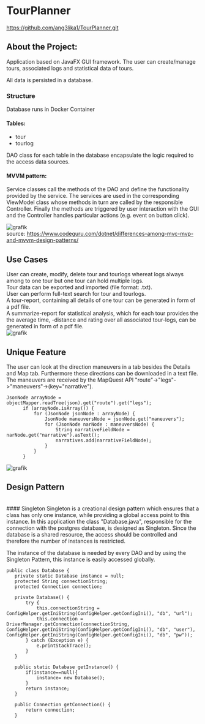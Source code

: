 # TourPlanner
https://github.com/ang3lika1/TourPlanner.git

## About the Project: 
Application based on JavaFX GUI framework.
The user can create/manage tours, associated logs and statistical data of tours. 

All data is persisted in a database.

### Structure
Database runs in Docker Container
#### Tables: 
  * tour
  * tourlog

 DAO class for each table in the database encapsulate the logic required to the access data sources.
 
 #### MVVM pattern: 
 Service classes call the methods of the DAO and define the functionality provided by the service.
 The services are used in the corresponding ViewModel class whose methods in turn are called by the responsible Controller.
 Finally the methods are triggered by user interaction with the GUI and the Controller handles particular actions (e.g. event on button click).
 
 ![grafik](https://user-images.githubusercontent.com/74720686/170988197-3b5db0bf-81e1-4da5-828c-b84a836cf717.png) <br/>
 source:  https://www.codeguru.com/dotnet/differences-among-mvc-mvp-and-mvvm-design-patterns/

 
 ## Use Cases
 User can create, modify, delete tour and tourlogs whereat logs always among to one tour but one tour can hold multiple logs. <br/>
 Tour data can be exported and imported (file format: .txt). <br/>
 User can perform full-text search for tour and tourlogs. <br/>
 A tour-report, containing all details of one tour can be generated in form of a pdf file. <br/>
 A summarize-report for statistical analysis, which for each tour provides the the average time, -distance and rating over all associated tour-logs, can be generated in form of a pdf file. <br/>
 ![grafik](https://user-images.githubusercontent.com/74720686/170991155-81f8708e-d68c-4cbd-bf78-1b1344a8f5a0.png)
 
 

 ## Unique Feature

 The user can look at the direction maneuvers in a tab besides the Details and Map tab. Furthermore these directions can be downloaded in a text file.
 The maneuvers are received by the MapQuest API "route"->"legs"->"maneuvers"->(key="narrative").
  ```
  JsonNode arrayNode = objectMapper.readTree(json).get("route").get("legs");
        if (arrayNode.isArray()) {
            for (JsonNode jsonNode : arrayNode) {
                JsonNode maneuversNode = jsonNode.get("maneuvers");
                for (JsonNode narNode : maneuversNode) {
                    String narrativeFieldNode = narNode.get("narrative").asText();
                    narratives.add(narrativeFieldNode);
                }
            }
        }
   ```
![grafik](https://user-images.githubusercontent.com/74720686/170993467-5ccd393c-a969-46b6-b8e8-f5177e5ab833.png)
<br/>

 ## Design Pattern
 <br/>
 #### Singleton
 Singleton is a creational design pattern which ensures that a class has only one instance, while providing a global access point to this instance.
 In this application the class "Database.java", responsible for the connection with the postgres database, is designed as Singleton. Since the database is a shared resource, the access should be controlled and therefore the number of instances is restricted.
 
 The instance of the database is needed by every DAO and by using the Singleton Pattern, this instance is easily accessed globally. 
 
 ```
 public class Database {
    private static Database instance = null;
    protected String connectionString;
    protected Connection connection;

    private Database() {
        try {
            this.connectionString = ConfigHelper.getIniString(ConfigHelper.getConfigIni(), "db", "url");
            this.connection = DriverManager.getConnection(connectionString, ConfigHelper.getIniString(ConfigHelper.getConfigIni(), "db", "user"), ConfigHelper.getIniString(ConfigHelper.getConfigIni(), "db", "pw"));
        } catch (Exception e) {
            e.printStackTrace();
        }
    }

    public static Database getInstance() {
        if(instance==null){
            instance= new Database();
        }
        return instance;
    }

    public Connection getConnection() {
        return connection;
    }
```
 
 

